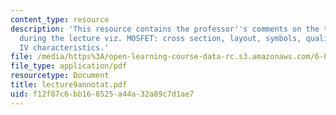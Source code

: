 ```yaml
---
content_type: resource
description: 'This resource contains the professor''s comments on the topics covered
  during the lecture viz. MOSFET: cross section, layout, symbols, qualitative operation,
  IV characteristics.'
file: /media/https%3A/open-learning-course-data-rc.s3.amazonaws.com/6-012-microelectronic-devices-and-circuits-fall-2005/f12f87c6bb168525a44a32a89c7d1ae7_lecture9annotat.pdf
file_type: application/pdf
resourcetype: Document
title: lecture9annotat.pdf
uid: f12f87c6-bb16-8525-a44a-32a89c7d1ae7
---
```


